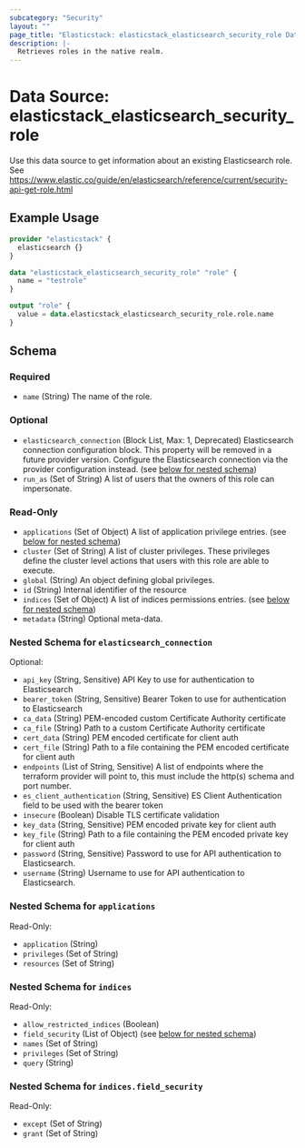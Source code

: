 ```yaml
---
subcategory: "Security"
layout: ""
page_title: "Elasticstack: elasticstack_elasticsearch_security_role Data Source"
description: |-
  Retrieves roles in the native realm.
---
```


# Data Source: elasticstack_elasticsearch_security_role

Use this data source to get information about an existing Elasticsearch role. See https://www.elastic.co/guide/en/elasticsearch/reference/current/security-api-get-role.html

## Example Usage

```terraform
provider "elasticstack" {
  elasticsearch {}
}

data "elasticstack_elasticsearch_security_role" "role" {
  name = "testrole"
}

output "role" {
  value = data.elasticstack_elasticsearch_security_role.role.name
}
```

<!-- schema generated by tfplugindocs -->
## Schema

### Required

- `name` (String) The name of the role.

### Optional

- `elasticsearch_connection` (Block List, Max: 1, Deprecated) Elasticsearch connection configuration block. This property will be removed in a future provider version. Configure the Elasticsearch connection via the provider configuration instead. (see [below for nested schema](#nestedblock--elasticsearch_connection))
- `run_as` (Set of String) A list of users that the owners of this role can impersonate.

### Read-Only

- `applications` (Set of Object) A list of application privilege entries. (see [below for nested schema](#nestedatt--applications))
- `cluster` (Set of String) A list of cluster privileges. These privileges define the cluster level actions that users with this role are able to execute.
- `global` (String) An object defining global privileges.
- `id` (String) Internal identifier of the resource
- `indices` (Set of Object) A list of indices permissions entries. (see [below for nested schema](#nestedatt--indices))
- `metadata` (String) Optional meta-data.

<a id="nestedblock--elasticsearch_connection"></a>
### Nested Schema for `elasticsearch_connection`

Optional:

- `api_key` (String, Sensitive) API Key to use for authentication to Elasticsearch
- `bearer_token` (String, Sensitive) Bearer Token to use for authentication to Elasticsearch
- `ca_data` (String) PEM-encoded custom Certificate Authority certificate
- `ca_file` (String) Path to a custom Certificate Authority certificate
- `cert_data` (String) PEM encoded certificate for client auth
- `cert_file` (String) Path to a file containing the PEM encoded certificate for client auth
- `endpoints` (List of String, Sensitive) A list of endpoints where the terraform provider will point to, this must include the http(s) schema and port number.
- `es_client_authentication` (String, Sensitive) ES Client Authentication field to be used with the bearer token
- `insecure` (Boolean) Disable TLS certificate validation
- `key_data` (String, Sensitive) PEM encoded private key for client auth
- `key_file` (String) Path to a file containing the PEM encoded private key for client auth
- `password` (String, Sensitive) Password to use for API authentication to Elasticsearch.
- `username` (String) Username to use for API authentication to Elasticsearch.


<a id="nestedatt--applications"></a>
### Nested Schema for `applications`

Read-Only:

- `application` (String)
- `privileges` (Set of String)
- `resources` (Set of String)


<a id="nestedatt--indices"></a>
### Nested Schema for `indices`

Read-Only:

- `allow_restricted_indices` (Boolean)
- `field_security` (List of Object) (see [below for nested schema](#nestedobjatt--indices--field_security))
- `names` (Set of String)
- `privileges` (Set of String)
- `query` (String)

<a id="nestedobjatt--indices--field_security"></a>
### Nested Schema for `indices.field_security`

Read-Only:

- `except` (Set of String)
- `grant` (Set of String)
